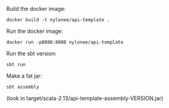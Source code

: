 Build the docker image:
```
docker build -t nylonee/api-template .
```

Run the docker image:
```
docker run -p8080:8080 nylonee/api-template
```

Run the sbt version:
```
sbt run
```

Make a fat jar:
```
sbt assembly
```
(look in target/scala-2.13/api-template-assembly-VERSION.jar)